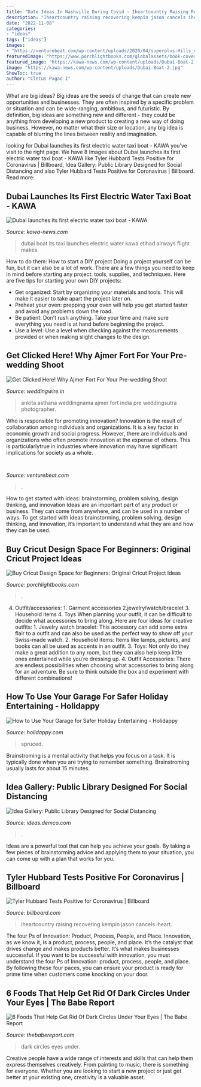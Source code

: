 ```yaml
---
title: "Date Ideas In Nashville During Covid - Iheartcountry Raising Recovering Kempin Jason Cancels Iheart"
description: "Iheartcountry raising recovering kempin jason cancels iheart"
date: "2022-11-08"
categories:
- "ideas"
tags: ["ideas"]
images:
- "https://venturebeat.com/wp-content/uploads/2020/04/superplus-Hills_of_Steel_2_Keyart_600x1200.jpg?w=800"
featuredImage: "https://www.porchlightbooks.com/globalassets/book-covers/9781801134361.jpg?w=1000&amp;scale=both&amp;mode=crop&amp;u=637412736805200000"
featured_image: "https://kawa-news.com/wp-content/uploads/Dubai-Boat-2.jpg"
image: "https://kawa-news.com/wp-content/uploads/Dubai-Boat-2.jpg"
ShowToc: true
author: "Cletus Pagac I"
---
```



What are big ideas?
Big ideas are the seeds of change that can create new opportunities and businesses. They are often inspired by a specific problem or situation and can be wide-ranging, ambitious, and futuristic. By definition, big ideas are something new and different - they could be anything from developing a new product to creating a new way of doing business. However, no matter what their size or location, any big idea is capable of blurring the lines between reality and imagination.

	

		
looking for Dubai launches its first electric water taxi boat - KAWA you've visit to the right page. We have 8 Images about Dubai launches its first electric water taxi boat - KAWA like Tyler Hubbard Tests Positive for Coronavirus | Billboard, Idea Gallery: Public Library Designed for Social Distancing and also Tyler Hubbard Tests Positive for Coronavirus | Billboard. Read more:
		
    
## Dubai Launches Its First Electric Water Taxi Boat - KAWA

<img loading=lazy src="https://kawa-news.com/wp-content/uploads/Dubai-Boat-2.jpg" onerror="this.onerror=null;this.src='https://tse1.mm.bing.net/th?id=OIP.14Q7C_eS6UYiFGiQXb2NogHaE8&amp;pid=15.1';" alt="Dubai launches its first electric water taxi boat - KAWA">

_Source: kawa-news.com_

>dubai boat its taxi launches electric water kawa etihad airways flight makes. 

	

How to do them: How to start a DIY project
Doing a project yourself can be fun, but it can also be a lot of work. There are a few things you need to keep in mind before starting any project: tools, supplies, and techniques. Here are five tips for starting your own DIY projects: 
- Get organized: Start by organizing your materials and tools. This will make it easier to take apart the project later on. 
- Preheat your oven: prepping your oven will help you get started faster and avoid any problems down the road. 
- Be patient: Don’t rush anything. Take your time and make sure everything you need is at hand before beginning the project. 
- Use a level: Use a level when checking against the measurements provided or when making slight changes to the design.

    
## Get Clicked Here! Why Ajmer Fort For Your Pre-wedding Shoot

<img loading=lazy src="https://cdn0.weddingwire.in/articles/images/9/8/0/0/img_40089/t20_ajmerfort-weddingnama-lead1.jpg" onerror="this.onerror=null;this.src='https://tse1.mm.bing.net/th?id=OIP.OA6mSECMVS1ITwoecxTKrgHaFj&amp;pid=15.1';" alt="Get Clicked Here! Why Ajmer Fort For Your Pre-wedding Shoot">

_Source: weddingwire.in_

>ankita asthana weddingnama ajmer fort india pre weddingsutra photographer. 

	

Who is responsible for promoting innovation?
Innovation is the result of collaboration among individuals and organizations. It is a key factor in economic growth and social progress. However, there are individuals and organizations who often promote innovation at the expense of others. This is particularlytrue in industries where innovation may have significant implications for society as a whole.

    
## 

<img loading=lazy src="https://venturebeat.com/wp-content/uploads/2020/04/superplus-Hills_of_Steel_2_Keyart_600x1200.jpg?w=800" onerror="this.onerror=null;this.src='https://tse4.mm.bing.net/th?id=OIP.kUdpwkBQezPQ3uh5B4Jm6gHaDt&amp;pid=15.1';" alt="">

_Source: venturebeat.com_

>. 

	

How to get started with ideas: brainstorming, problem solving, design thinking, and innovation
Ideas are an important part of any product or business. They can come from anywhere, and can be used in a number of ways. To get started with ideas brainstorming, problem solving, design thinking, and innovation, it’s important to understand what they are and how they can be used.

    
## Buy Cricut Design Space For Beginners: Original Cricut Project Ideas

<img loading=lazy src="https://www.porchlightbooks.com/globalassets/book-covers/9781801134361.jpg?w=1000&amp;scale=both&amp;mode=crop&amp;u=637412736805200000" onerror="this.onerror=null;this.src='https://tse1.mm.bing.net/th?id=OIP.35HXcNuPO3RwsPe0eiixFwHaL2&amp;pid=15.1';" alt="Buy Cricut Design Space for Beginners: Original Cricut Project Ideas">

_Source: porchlightbooks.com_

>. 

	

4. Outfit/accessories: 1. Garment accessories 2.jewelry/watch/bracelet 3. Household items 4. Toys
When planning your outfit, it can be difficult to decide what accessories to bring along. Here are four ideas for creative outfits: 1. Jewelry watch bracelet: This accessory can add some extra flair to a outfit and can also be used as the perfect way to show off your Swiss-made watch. 2. Household items: Items like lamps, pictures, and books can all be used as accents in an outfit. 3. Toys: Not only do they make a great addition to any room, but they can also help keep little ones entertained while you’re dressing up. 4. Outfit Accessories: There are endless possibilities when choosing what accessories to bring along for an adventure. Be sure to think outside the box and experiment with different combinations!

    
## How To Use Your Garage For Safer Holiday Entertaining - Holidappy

<img loading=lazy src="https://images.saymedia-content.com/.image/c_limit%2Ccs_srgb%2Cfl_progressive%2Cq_auto:eco%2Cw_700/MTc2NzAzNzA2MzU5MDE1Mjkw/how-to-use-your-garage-for-safer-holiday-entertaining.jpg" onerror="this.onerror=null;this.src='https://tse2.mm.bing.net/th?id=OIP.h-IpJaIzmBY__O2AZS0sawHaJ9&amp;pid=15.1';" alt="How to Use Your Garage for Safer Holiday Entertaining - Holidappy">

_Source: holidappy.com_

>spruced. 

	

Brainstroming is a mental activity that helps you focus on a task. It is typically done when you are trying to remember something. Brainstroming usually lasts for about 15 minutes.

    
## Idea Gallery: Public Library Designed For Social Distancing

<img loading=lazy src="https://ideas.demco.com/wp-content/uploads/2020/05/COVID19_Public_Library_VIEW_9.jpg" onerror="this.onerror=null;this.src='https://tse3.mm.bing.net/th?id=OIP.zSYnbf75PnJmCXUEPGNlqgHaEX&amp;pid=15.1';" alt="Idea Gallery: Public Library Designed for Social Distancing">

_Source: ideas.demco.com_

>. 

	

Ideas are a powerful tool that can help you achieve your goals. By taking a few pieces of brainstorming advice and applying them to your situation, you can come up with a plan that works for you.

    
## Tyler Hubbard Tests Positive For Coronavirus | Billboard

<img loading=lazy src="https://static.billboard.com/files/2020/11/Tyler-Hubbard-CMA-2019-Billboard-1548-1604952850-compressed.jpg" onerror="this.onerror=null;this.src='https://tse2.mm.bing.net/th?id=OIP.ng8Milh3A0RIEaV-K2QSAQHaE5&amp;pid=15.1';" alt="Tyler Hubbard Tests Positive for Coronavirus | Billboard">

_Source: billboard.com_

>iheartcountry raising recovering kempin jason cancels iheart. 

	

The four Ps of Innovation: Product, Process, People, and Place.
Innovation, as we know it, is a product, process, people, and place. It’s the catalyst that drives change and makes products better. It’s what makes businesses successful.
If you want to be successful with innovation, you must understand the four Ps of Innovation: product, process, people, and place. By following these four paces, you can ensure your product is ready for prime time when customers come knocking on your door.

    
## 6 Foods That Help Get Rid Of Dark Circles Under Your Eyes | The Babe Report

<img loading=lazy src="https://www.thebabereport.com/wp-content/uploads/2017/06/dark-circles.jpg" onerror="this.onerror=null;this.src='https://tse1.mm.bing.net/th?id=OIP.PH4n9vLDaJlKe7h-V4EOEwHaEK&amp;pid=15.1';" alt="6 Foods That Help Get Rid Of Dark Circles Under Your Eyes | The Babe Report">

_Source: thebabereport.com_

>dark circles eyes under. 

	

Creative people have a wide range of interests and skills that can help them express themselves creatively. From painting to music, there is something for everyone. Whether you are looking to start a new project or just get better at your existing one, creativity is a valuable asset.

